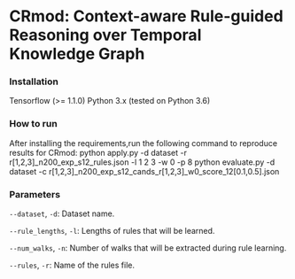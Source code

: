 # CRmod: Context-aware Rule-guided Reasoning over Temporal Knowledge Graph

<h3>Installation </h3>

Tensorflow (>= 1.1.0)
Python 3.x (tested on Python 3.6)

<h3> How to run </h3>
After installing the requirements,run the following command to reproduce results for CRmod:
python apply.py -d dataset -r r[1,2,3]_n200_exp_s12_rules.json -l 1 2 3 -w 0 -p 8 
python evaluate.py -d dataset -c r[1,2,3]_n200_exp_s12_cands_r[1,2,3]_w0_score_12[0.1,0.5].json

<h3> Parameters </h3>

`--dataset`, `-d`: Dataset name.

`--rule_lengths`, `-l`:  Lengths of rules that will be learned.

`--num_walks`, `-n`:  Number of walks that will be extracted during rule learning.

`--rules`, `-r`:  Name of the rules file.

